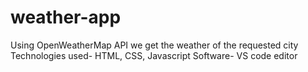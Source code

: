 # weather-app

Using OpenWeatherMap API we get the weather of the requested city
Technologies used- HTML, CSS, Javascript
Software- VS code editor
